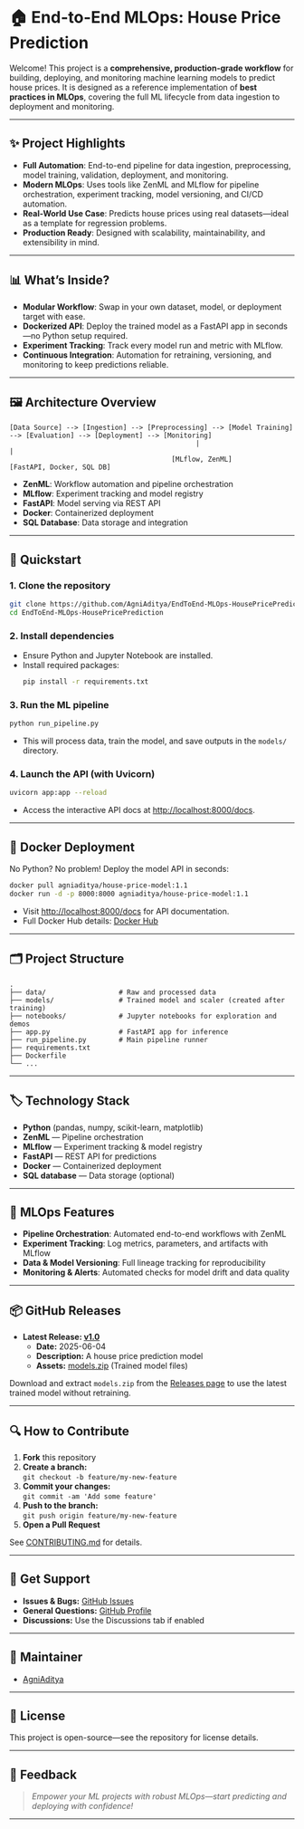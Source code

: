 # 🏠 End-to-End MLOps: House Price Prediction

Welcome! This project is a **comprehensive, production-grade workflow** for building, deploying, and monitoring machine learning models to predict house prices. It is designed as a reference implementation of **best practices in MLOps**, covering the full ML lifecycle from data ingestion to deployment and monitoring.

---

## ✨ Project Highlights

- **Full Automation**: End-to-end pipeline for data ingestion, preprocessing, model training, validation, deployment, and monitoring.
- **Modern MLOps**: Uses tools like ZenML and MLflow for pipeline orchestration, experiment tracking, model versioning, and CI/CD automation.
- **Real-World Use Case**: Predicts house prices using real datasets—ideal as a template for regression problems.
- **Production Ready**: Designed with scalability, maintainability, and extensibility in mind.

---

## 📊 What’s Inside?

- **Modular Workflow**: Swap in your own dataset, model, or deployment target with ease.
- **Dockerized API**: Deploy the trained model as a FastAPI app in seconds—no Python setup required.
- **Experiment Tracking**: Track every model run and metric with MLflow.
- **Continuous Integration**: Automation for retraining, versioning, and monitoring to keep predictions reliable.

---

## 🖼️ Architecture Overview

```
[Data Source] --> [Ingestion] --> [Preprocessing] --> [Model Training] --> [Evaluation] --> [Deployment] --> [Monitoring]
                                              |                                              |
                                        [MLflow, ZenML]                            [FastAPI, Docker, SQL DB]
```

- **ZenML**: Workflow automation and pipeline orchestration
- **MLflow**: Experiment tracking and model registry
- **FastAPI**: Model serving via REST API
- **Docker**: Containerized deployment
- **SQL Database**: Data storage and integration

---

## 🚀 Quickstart

### 1. Clone the repository

```bash
git clone https://github.com/AgniAditya/EndToEnd-MLOps-HousePricePrediction.git
cd EndToEnd-MLOps-HousePricePrediction
```

### 2. Install dependencies

- Ensure Python and Jupyter Notebook are installed.
- Install required packages:
  ```bash
  pip install -r requirements.txt
  ```

### 3. Run the ML pipeline

```bash
python run_pipeline.py
```
- This will process data, train the model, and save outputs in the `models/` directory.

### 4. Launch the API (with Uvicorn)

```bash
uvicorn app:app --reload
```
- Access the interactive API docs at [http://localhost:8000/docs](http://localhost:8000/docs).

---

## 🐳 Docker Deployment

No Python? No problem! Deploy the model API in seconds:

```bash
docker pull agniaditya/house-price-model:1.1
docker run -d -p 8000:8000 agniaditya/house-price-model:1.1
```
- Visit [http://localhost:8000/docs](http://localhost:8000/docs) for API documentation.
- Full Docker Hub details: [Docker Hub](https://hub.docker.com/r/agniaditya/house-price-fastapi)

---

## 🗂️ Project Structure

```
.
├── data/                  # Raw and processed data
├── models/                # Trained model and scaler (created after training)
├── notebooks/             # Jupyter notebooks for exploration and demos
├── app.py                 # FastAPI app for inference
├── run_pipeline.py        # Main pipeline runner
├── requirements.txt
├── Dockerfile
└── ...
```

---

## 🏷️ Technology Stack

- **Python** (pandas, numpy, scikit-learn, matplotlib)
- **ZenML** — Pipeline orchestration
- **MLflow** — Experiment tracking & model registry
- **FastAPI** — REST API for predictions
- **Docker** — Containerized deployment
- **SQL database** — Data storage (optional)

---

## 🧩 MLOps Features

- **Pipeline Orchestration**: Automated end-to-end workflows with ZenML
- **Experiment Tracking**: Log metrics, parameters, and artifacts with MLflow
- **Data & Model Versioning**: Full lineage tracking for reproducibility
- **Monitoring & Alerts**: Automated checks for model drift and data quality

---

## 📦 GitHub Releases

- **Latest Release: [v1.0](https://github.com/AgniAditya/EndToEnd-MLOps-HousePricePrediction/releases/tag/v1.0)**
  - **Date:** 2025-06-04
  - **Description:** A house price prediction model
  - **Assets:** [models.zip](https://github.com/AgniAditya/EndToEnd-MLOps-HousePricePrediction/releases/download/v1.0/models.zip) (Trained model files)

Download and extract `models.zip` from the [Releases page](https://github.com/AgniAditya/EndToEnd-MLOps-HousePricePrediction/releases) to use the latest trained model without retraining.

---

## 🔍 How to Contribute

1. **Fork** this repository
2. **Create a branch:**  
   `git checkout -b feature/my-new-feature`
3. **Commit your changes:**  
   `git commit -am 'Add some feature'`
4. **Push to the branch:**  
   `git push origin feature/my-new-feature`
5. **Open a Pull Request**

See [CONTRIBUTING.md](CONTRIBUTING.md) for details.

---

## 🤝 Get Support

- **Issues & Bugs:** [GitHub Issues](https://github.com/AgniAditya/EndToEnd-MLOps-HousePricePrediction/issues)
- **General Questions:** [GitHub Profile](https://github.com/AgniAditya)
- **Discussions:** Use the Discussions tab if enabled

---

## 👤 Maintainer

- [AgniAditya](https://github.com/AgniAditya)

---

## 📄 License

This project is open-source—see the repository for license details.

---

## 💬 Feedback

> _Empower your ML projects with robust MLOps—start predicting and deploying with confidence!_

---
